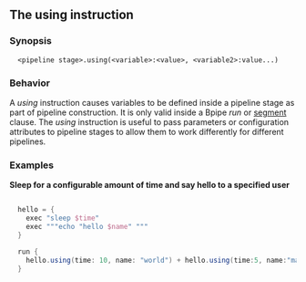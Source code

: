 ## The using instruction

### Synopsis

    
    
      <pipeline stage>.using(<variable>:<value>, <variable2>:value...)
    
  

### Behavior

A *using* instruction causes variables to be defined inside a pipeline stage as part of pipeline construction.  It is only valid inside a Bpipe *run* or [segment](Language/Segments) clause.  The *using* instruction is useful to pass parameters or configuration attributes to pipeline stages to allow them to work differently for different pipelines.

### Examples

**Sleep for a configurable amount of time and say hello to a specified user**
```groovy 

  hello = {
    exec "sleep $time"
    exec """echo "hello $name" """
  }

  run {
    hello.using(time: 10, name: "world") + hello.using(time:5, name:"mars")
  }
```
